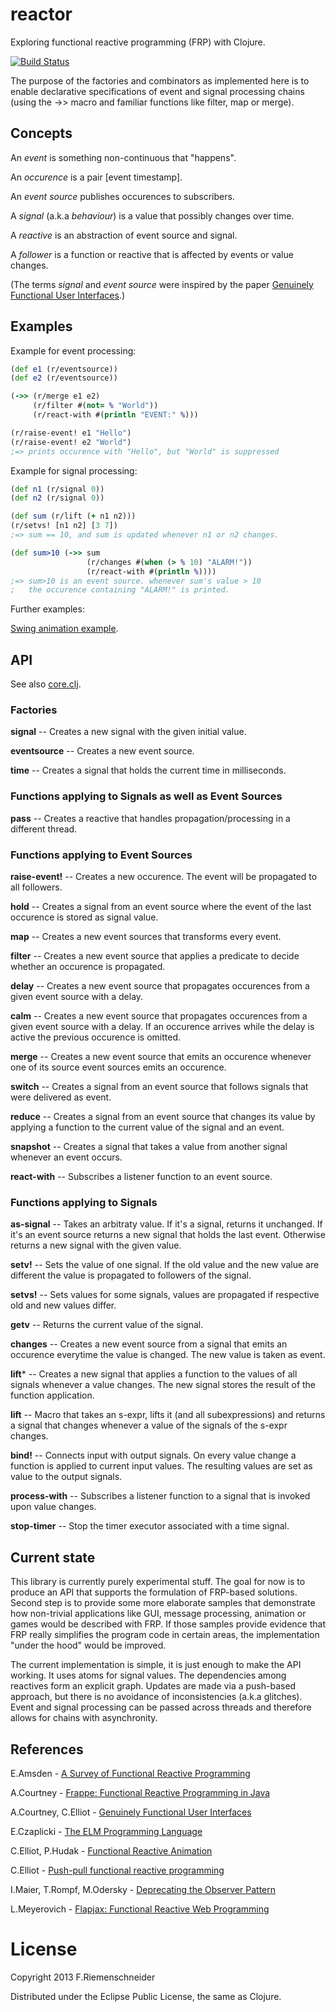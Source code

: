 reactor
=======

Exploring functional reactive programming (FRP) with Clojure.

[![Build Status](https://travis-ci.org/friemen/reactor.png?branch=master)](https://travis-ci.org/friemen/reactor)

The purpose of the factories and combinators as implemented here 
is to enable declarative specifications of event and signal
processing chains (using the ->> macro and familiar functions
like filter, map or merge).

Concepts
--------

An *event* is something non-continuous that "happens".

An *occurence* is a pair [event timestamp].

An *event source* publishes occurences to subscribers. 

A *signal* (a.k.a *behaviour*) is a value that possibly changes over time.

A *reactive* is an abstraction of event source and signal. 

A *follower* is a function or reactive that is affected by events or value changes.

(The terms *signal* and *event source* were inspired by the paper 
[Genuinely Functional User Interfaces](http://haskell.cs.yale.edu/wp-content/uploads/2011/02/genuinely-functional-guis.pdf).)

Examples
--------

Example for event processing:
```clojure
(def e1 (r/eventsource))
(def e2 (r/eventsource))

(->> (r/merge e1 e2)
     (r/filter #(not= % "World"))
     (r/react-with #(println "EVENT:" %)))

(r/raise-event! e1 "Hello")
(r/raise-event! e2 "World")
;=> prints occurence with "Hello", but "World" is suppressed
```

Example for signal processing:
```clojure
(def n1 (r/signal 0))
(def n2 (r/signal 0))

(def sum (r/lift (+ n1 n2)))
(r/setvs! [n1 n2] [3 7])
;=> sum == 10, and sum is updated whenever n1 or n2 changes.

(def sum>10 (->> sum
                 (r/changes #(when (> % 10) "ALARM!"))
                 (r/react-with #(println %))))
;=> sum>10 is an event source. whenever sum's value > 10
;   the occurence containing "ALARM!" is printed.
```
       
Further examples:

[Swing animation example](src/reactor/swing_sample.clj).


API
---
See also [core.clj](src/reactor/core.clj).

### Factories

**signal** -- Creates a new signal with the given initial value.

**eventsource** -- Creates a new event source.

**time** -- Creates a signal that holds the current time in milliseconds.


### Functions applying to Signals as well as Event Sources

**pass** -- Creates a reactive that handles propagation/processing in a different thread. 


### Functions applying to Event Sources

**raise-event!** -- Creates a new occurence. The event will be propagated to all followers.

**hold** -- Creates a signal from an event source where the event of the last occurence is stored as signal value.

**map** -- Creates a new event sources that transforms every event.

**filter** -- Creates a new event source that applies a predicate to decide whether an occurence is propagated. 

**delay** -- Creates a new event source that propagates occurences from a given event source with a delay.

**calm** -- Creates a new event source that propagates occurences from a given event source with a delay. If an occurence arrives while the delay is active the previous occurence is omitted. 

**merge** -- Creates a new event source that emits an occurence whenever one of its source event sources emits an occurence.

**switch** -- Creates a signal from an event source that follows signals that were delivered as event. 

**reduce** -- Creates a signal from an event source that changes its value by applying a function to the current value of the signal and an event. 

**snapshot** -- Creates a signal that takes a value from another signal whenever an event occurs.

**react-with** -- Subscribes a listener function to an event source.


### Functions applying to Signals

**as-signal** -- Takes an arbitraty value. If it's a signal, returns it unchanged. If it's an event source returns a new signal that holds the last event. Otherwise returns a new signal with the given value.

**setv!** -- Sets the value of one signal. If the old value and the new value are different the value is propagated to followers of the signal.

**setvs!** -- Sets values for some signals, values are propagated if respective old and new values differ.

**getv** -- Returns the current value of the signal.

**changes** -- Creates a new event source from a signal that emits an occurence everytime the value is changed. The new value is taken as event.

**lift*** -- Creates a new signal that applies a function to the values of all signals whenever a value changes. The new signal stores the result of the function application.

**lift** -- Macro that takes an s-expr, lifts it (and all subexpressions) and returns a signal that changes whenever a value of the signals of the s-expr changes.

**bind!** -- Connects input with output signals. On every value change a function is applied to current input values. The resulting values are set as value to the output signals.

**process-with** -- Subscribes a listener function to a signal that is invoked upon value changes.

**stop-timer** -- Stop the timer executor associated with a time signal.

       
Current state
-------------
This library is currently purely experimental stuff.
The goal for now is to produce an API that supports the formulation of FRP-based solutions.
Second step is to provide some more elaborate samples that demonstrate how non-trivial
applications like GUI, message processing, animation or games would be described with FRP.
If those samples provide evidence that FRP really simplifies the program code in certain 
areas, the implementation "under the hood" would be improved.

The current implementation is simple, it is just enough to make the API working.
It uses atoms for signal values. The dependencies among reactives form an explicit graph.
Updates are made via a push-based approach, but there is no avoidance of inconsistencies 
(a.k.a glitches).
Event and signal processing can be passed across threads and therefore allows for chains
with asynchronity.

References
----------

E.Amsden - [A Survey of Functional Reactive Programming](http://www.cs.rit.edu/~eca7215/frp-independent-study/Survey.pdf)

A.Courtney - [Frappe: Functional Reactive Programming in Java](http://haskell.cs.yale.edu/wp-content/uploads/2011/02/frappe-padl01.pdf)

A.Courtney, C.Elliot - [Genuinely Functional User Interfaces](http://haskell.cs.yale.edu/wp-content/uploads/2011/02/genuinely-functional-guis.pdf)

E.Czaplicki - [The ELM Programming Language](http://elm-lang.org)

C.Elliot, P.Hudak - [Functional Reactive Animation](http://conal.net/papers/icfp97/icfp97.pdf)

C.Elliot - [Push-pull functional reactive programming](http://conal.net/papers/push-pull-frp/push-pull-frp.pdf)

I.Maier, T.Rompf, M.Odersky - [Deprecating the Observer Pattern](http://lamp.epfl.ch/~imaier/pub/DeprecatingObserversTR2010.pdf)

L.Meyerovich - [Flapjax: Functional Reactive Web Programming](http://www.cs.brown.edu/research/pubs/theses/ugrad/2007/lmeyerov.pdf)


License
=======

Copyright 2013 F.Riemenschneider

Distributed under the Eclipse Public License, the same as Clojure.

